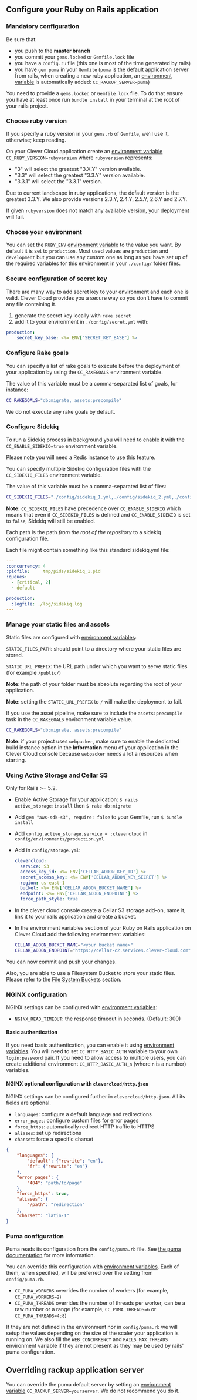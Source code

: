 ## Configure your Ruby on Rails application

### Mandatory configuration

Be sure that:

* you push to the **master branch**
* you commit your `gems.locked` or `Gemfile.lock` file
* you have a `config.ru` file (this one is most of the time generated by rails)
* you have `gem puma` in your `Gemfile` (`puma` is the default application server from rails, when creating a new ruby application, an [environment variable](#setting-up-environment-variables-on-clever-cloud) is automatically added: `CC_RACKUP_SERVER=puma`)

You need to provide a `gems.locked` or `Gemfile.lock` file. To do that ensure you have at least once run `bundle install` in your terminal at the root of your rails project.

### Choose ruby version

If you specify a ruby version in your `gems.rb` of `Gemfile`, we'll use it, otherwise; keep reading.

On your Clever Cloud application create an [environment variable](#setting-up-environment-variables-on-clever-cloud) `CC_RUBY_VERSION=rubyversion` where `rubyversion` represents:

* "3" will select the greatest "3.X.Y" version available.
* "3.3" will select the greatest "3.3.Y" version available.
* "3.3.1" will select the "3.3.1" version.

Due to current landscape in ruby applications, the default version is the greatest 3.3.Y. We also provide versions 2.3.Y, 2.4.Y, 2.5.Y, 2.6.Y and 2.7.Y.

If given `rubyversion` does not match any available version, your deployment will fail.

### Choose your environment

You can set the `RUBY_ENV` [environment variable](#setting-up-environment-variables-on-clever-cloud) to the value you want. By default it is set to `production`.
Most used values are `production` and `development` but you can use any custom one as long as you have set up of the required variables for this environment in your `./config/` folder files.

### Secure configuration of secret key

There are many way to add secret key to your environment and each one is valid. Clever Cloud provides you a secure way so you don't have to commit any file containing it.

1. generate the secret key locally with `rake secret`
2. add it to your environment in `./config/secret.yml` with:

  ```yaml
  production:
      secret_key_base: <%= ENV["SECRET_KEY_BASE"] %>
  ```

### Configure Rake goals

You can specify a list of rake goals to execute before the deployment of your application by using the `CC_RAKEGOALS` environment variable.

The value of this variable must be a comma-separated list of goals, for instance:

```bash
CC_RAKEGOALS="db:migrate, assets:precompile"
```

We do not execute any rake goals by default.

### Configure Sidekiq

To run a Sidekiq process in background you will need to enable it with the `CC_ENABLE_SIDEKIQ=true` environment variable.

Please note you will need a Redis instance to use this feature.

You can specify multiple Sidekiq configuration files with the `CC_SIDEKIQ_FILES` environment variable.

The value of this variable must be a comma-separated list of files:

```bash
CC_SIDEKIQ_FILES="./config/sidekiq_1.yml,./config/sidekiq_2.yml,./config/sidekiq_3.yml"
```

**Note:** `CC_SIDEKIQ_FILES` have precedence over `CC_ENABLE_SIDEKIQ` which means that even if `CC_SIDEKIQ_FILES` is defined and `CC_ENABLE_SIDEKIQ` is set to `false`, Sidekiq will still be enabled.

Each path is the path *from the root of the repository* to a sidekiq configuration file.

Each file might contain something like this standard sidekiq.yml file:

```yaml
---
:concurrency: 4
:pidfile:     tmp/pids/sidekiq_1.pid
:queues:
  - [critical, 2]
  - default

production:
  :logfile: ./log/sidekiq.log
---
```

### Manage your static files and assets

Static files are configured with [environment variables](#setting-up-environment-variables-on-clever-cloud):

`STATIC_FILES_PATH`: should point to a directory where your static files are stored.

`STATIC_URL_PREFIX`: the URL path under which you want to serve static files (for example `/public/`)

**Note**: the path of your folder must be absolute regarding the root of your application.

**Note**: setting the `STATIC_URL_PREFIX` to `/` will make the deployment to fail.

If you use the asset pipeline, make sure to include the `assets:precompile` task in the `CC_RAKEGOALS` environment variable value.

```bash
CC_RAKEGOALS="db:migrate, assets:precompile"
```

**Note**: if your project uses `webpacker`, make sure to enable the dedicated build instance option in the **Information** menu of your application in the Clever Cloud console because `webpacker` needs a lot a resources when starting.

### Using Active Storage and Cellar S3

Only for Rails >= 5.2.

* Enable Active Storage for your application: `$ rails active_storage:install` then `$ rake db:migrate`
* Add `gem "aws-sdk-s3", require: false` to your Gemfile, run `$ bundle install`
* Add `config.active_storage.service = :clevercloud` in `config/environments/production.yml`
* Add in `config/storage.yml`:

  ```yaml
  clevercloud:
    service: S3
    access_key_id: <%= ENV['CELLAR_ADDON_KEY_ID'] %>
    secret_access_key: <%= ENV['CELLAR_ADDON_KEY_SECRET'] %>
    region: us-east-1
    bucket: <%= ENV['CELLAR_ADDON_BUCKET_NAME'] %>
    endpoint: <%= ENV['CELLAR_ADDON_ENDPOINT'] %>
    force_path_style: true
  ```

* In the clever cloud console create a Cellar S3 storage add-on, name it, link it to your rails application and create a bucket.
* In the environment variables section of your Ruby on Rails application on Clever Cloud add the following environment variables:

  ```bash
  CELLAR_ADDON_BUCKET_NAME="<your bucket name>"
  CELLAR_ADDON_ENDPOINT="https://cellar-c2.services.clever-cloud.com"
  ```

You can now commit and push your changes.

Also, you are able to use a Filesystem Bucket to store your static files. Please refer to the
[File System Buckets](/doc/addons/fs-bucket) section.

### NGINX configuration

NGINX settings can be configured with [environment variables](#setting-up-environment-variables-on-clever-cloud):

* `NGINX_READ_TIMEOUT`: the response timeout in seconds. (Default: 300)

#### Basic authentication

If you need basic authentication, you can enable it using [environment variables](/doc/reference/reference-environment-variables/#ruby). You will need to set `CC_HTTP_BASIC_AUTH` variable to your own `login:password` pair. If you need to allow access to multiple users, you can create additional environment `CC_HTTP_BASIC_AUTH_n` (where `n` is a number) variables.

#### NGINX optional configuration with `clevercloud/http.json`

NGINX settings can be configured further in `clevercloud/http.json`. All its fields are optional.

* `languages`: configure a default language and redirections
* `error_pages`: configure custom files for error pages
* `force_https`: automatically redirect HTTP traffic to HTTPS
* `aliases`: set up redirections
* `charset`: force a specific charset

```json
{
    "languages": {
        "default": {"rewrite": "en"},
        "fr": {"rewrite": "en"}
    },
    "error_pages": {
        "404": "path/to/page"
    },
    "force_https": true,
    "aliases": {
        "/path": "redirection"
    },
    "charset": "latin-1"
}
```

### Puma configuration

Puma reads its configuration from the `config/puma.rb` file. See [the puma documentation](https://github.com/puma/puma/blob/master/README.md) for more information.

You can override this configuration with [environment variables](#setting-up-environment-variables-on-clever-cloud).
Each of them, when specified, will be preferred over the setting from `config/puma.rb`.

* `CC_PUMA_WORKERS` overrides the number of workers (for example, `CC_PUMA_WORKERS=2`)
* `CC_PUMA_THREADS` overrides the number of threads per worker, can be a raw number or a range (for example, `CC_PUMA_THREADS=6` or `CC_PUMA_THREADS=4:8`)

If they are not defined in the environment nor in `config/puma.rb` we will setup the values depending on the size of the scaler your application is running on.
We also fill the `WEB_CONCURRENCY` and `RAILS_MAX_THREADS` environment variable if they are not present as they may be used by rails' puma configuration.

## Overriding rackup application server

You can override the puma default server by setting an [environment variable](#setting-up-environment-variables-on-clever-cloud) `CC_RACKUP_SERVER=yourserver`. We do not recommend you do it.
